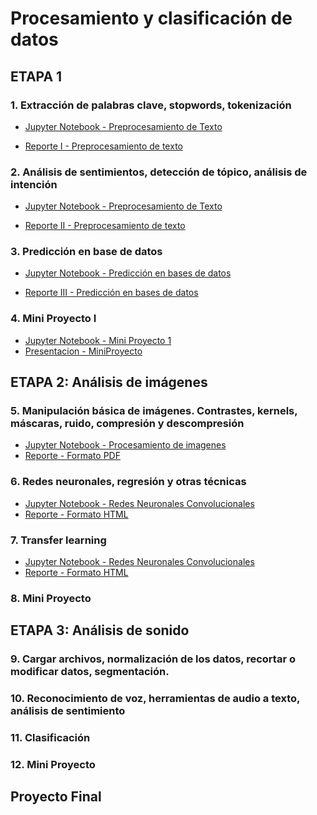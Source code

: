 
# Procesamiento y clasificación de datos

## ETAPA 1

### 1. Extracción de palabras clave, stopwords, tokenización
- [Jupyter Notebook - Preprocesamiento de Texto](/HW1%20Preprocesamiento%20de%20datos/main.ipynb)

- [Reporte I - Preprocesamiento de texto](/HW1%20Preprocesamiento%20de%20datos/Reporte%201.pdf)

### 2. Análisis de sentimientos, detección de tópico, análisis de intención
- [Jupyter Notebook - Preprocesamiento de Texto](/HW2%20Analisis%20de%20sentimientos/main.ipynb)

- [Reporte II - Preprocesamiento de texto](/HW2%20Analisis%20de%20sentimientos/Reporte%202.pdf)

### 3. Predicción en base de datos
- [Jupyter Notebook - Predicción en bases de datos](/HW3%20Prediccion%20en%20Bases%20de%20Datos/main.ipynb)

- [Reporte III - Predicción en bases de datos](/HW3%20Prediccion%20en%20Bases%20de%20Datos/Reporte%203.pdf)

### 4. Mini Proyecto I

- [Jupyter Notebook - Mini Proyecto 1](/Mini%20Project%201/main.ipynb)
- [Presentacion - MiniProyecto](/Mini%20Project%201/MiniProyecto1.pptx)

## ETAPA 2: Análisis de imágenes

### 5. Manipulación básica de imágenes. Contrastes, kernels, máscaras, ruido, compresión y descompresión

- [Jupyter Notebook - Procesamiento de imagenes](/HW4%20Procesamiento%20de%20imagen/main.ipynb)
- [Reporte - Formato PDF](/HW4%20Procesamiento%20de%20imagen/export/hw4%20Procesamiento%20de%20imagenes.pdf)

### 6. Redes neuronales, regresión y otras técnicas

- [Jupyter Notebook - Redes Neuronales Convolucionales](/HW5%20Redes%20Convolucionales/main.ipynb)
- [Reporte - Formato HTML](/HW5%20Redes%20Convolucionales/main.html)

### 7. Transfer learning

- [Jupyter Notebook - Redes Neuronales Convolucionales]()
- [Reporte - Formato HTML]()

### 8. Mini Proyecto

## ETAPA 3: Análisis de sonido

### 9. Cargar archivos, normalización de los datos, recortar o modificar datos, segmentación.

### 10. Reconocimiento de voz, herramientas de audio a texto, análisis de sentimiento

### 11. Clasificación

### 12. Mini Proyecto

## Proyecto Final
